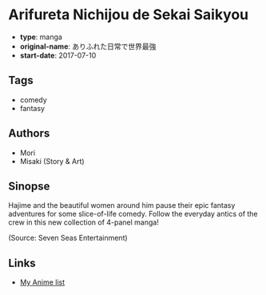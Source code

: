 # Arifureta Nichijou de Sekai Saikyou

-   **type**: manga
-   **original-name**: ありふれた日常で世界最強
-   **start-date**: 2017-07-10

## Tags

-   comedy
-   fantasy

## Authors

-   Mori
-   Misaki (Story & Art)

## Sinopse

Hajime and the beautiful women around him pause their epic fantasy adventures for some slice-of-life comedy. Follow the everyday antics of the crew in this new collection of 4-panel manga!

(Source: Seven Seas Entertainment)

## Links

-   [My Anime list](https://myanimelist.net/manga/108240/Arifureta_Nichijou_de_Sekai_Saikyou)
